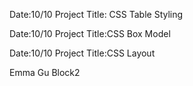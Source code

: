 Date:10/10
Project Title: CSS Table Styling

Date:10/10
Project Title:CSS Box Model

Date:10/10
Project Title:CSS Layout

Emma Gu Block2

